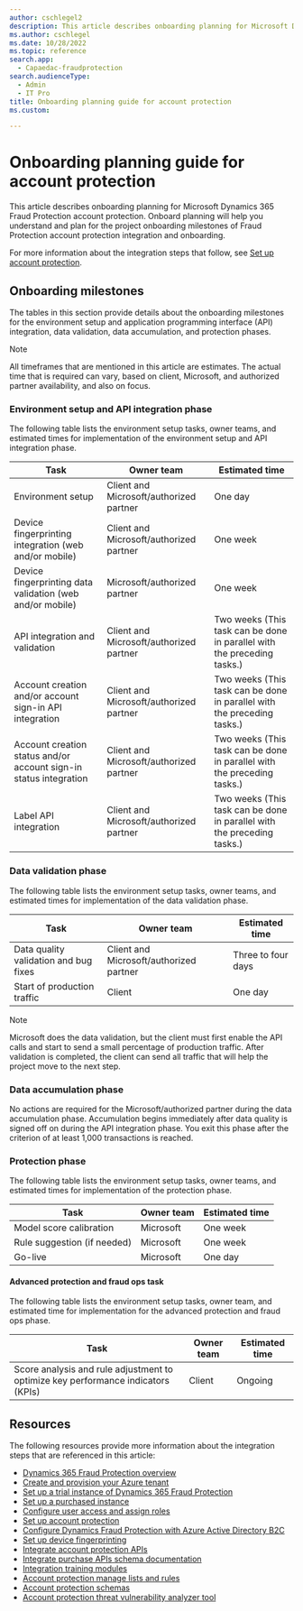 ```yaml
---
author: cschlegel2
description: This article describes onboarding planning for Microsoft Dynamics 365 Fraud Protection account protection.
ms.author: cschlegel
ms.date: 10/28/2022
ms.topic: reference
search.app: 
  - Capaedac-fraudprotection
search.audienceType:
  - Admin
  - IT Pro
title: Onboarding planning guide for account protection
ms.custom:

---
```


# Onboarding planning guide for account protection

This article describes onboarding planning for Microsoft Dynamics 365 Fraud Protection account protection. Onboard planning will help you understand and plan for the project onboarding milestones of Fraud Protection account protection integration and onboarding.

For more information about the integration steps that follow, see [Set up account protection](promocode-set-up-account-protection.md).

## Onboarding milestones

The tables in this section provide details about the onboarding milestones for the environment setup and application programming interface (API) integration, data validation, data accumulation, and protection phases.

> [!NOTE]
> All timeframes that are mentioned in this article are estimates. The actual time that is required can vary, based on client, Microsoft, and authorized partner availability, and also on focus.

### Environment setup and API integration phase

The following table lists the environment setup tasks, owner teams, and estimated times for implementation of the environment setup and API integration phase.

| Task | Owner team | Estimated time |
|------|------------| ---------------|
| Environment setup | Client and Microsoft/authorized partner | One day |
| Device fingerprinting integration (web and/or mobile) | Client and Microsoft/authorized partner | One week |
| Device fingerprinting data validation (web and/or mobile) | Microsoft/authorized partner | One week |
| API integration and validation | Client and Microsoft/authorized partner | Two weeks (This task can be done in parallel with the preceding tasks.) |
| Account creation and/or account sign-in API integration | Client and Microsoft/authorized partner | Two weeks (This task can be done in parallel with the preceding tasks.) |
| Account creation status and/or account sign-in status integration | Client and Microsoft/authorized partner | Two weeks (This task can be done in parallel with the preceding tasks.) |
| Label API integration | Client and Microsoft/authorized partner | Two weeks (This task can be done in parallel with the preceding tasks.) |

### Data validation phase

The following table lists the environment setup tasks, owner teams, and estimated times for implementation of the data validation phase.

| Task | Owner team | Estimated time |
|------|------------| ---------------|
| Data quality validation and bug fixes | Client and Microsoft/authorized partner | Three to four days |
| Start of production traffic | Client | One day |

> [!NOTE]
> Microsoft does the data validation, but the client must first enable the API calls and start to send a small percentage of production traffic. After validation is completed, the client can send all traffic that will help the project move to the next step.

### Data accumulation phase

No actions are required for the Microsoft/authorized partner during the data accumulation phase. Accumulation begins immediately after data quality is signed off on during the API integration phase. You exit this phase after the criterion of at least 1,000 transactions is reached.

### Protection phase

The following table lists the environment setup tasks, owner teams, and estimated times for implementation of the protection phase.

| Task | Owner team | Estimated time |
|------|------------| ---------------|
| Model score calibration | Microsoft | One  week |
| Rule suggestion (if needed) | Microsoft | One week |
| Go-live | Microsoft | One day |

#### Advanced protection and fraud ops task

The following table lists the environment setup tasks, owner team, and estimated time for implementation for the advanced protection and fraud ops phase.

| Task | Owner team | Estimated time |
|------|------------| ---------------|
| Score analysis and rule adjustment to optimize key performance indicators (KPIs) | Client | Ongoing |

## Resources 

The following resources provide more information about the integration steps that are referenced in this article:

- [Dynamics 365 Fraud Protection overview](/dynamics365/fraud-protection/)
- [Create and provision your Azure tenant](promocode-set-up-dfp-purchased-version.md)
- [Set up a trial instance of Dynamics 365 Fraud Protection](promocode-set-up-dfp-trial-version.md)
- [Set up a purchased instance](promocode-set-up-dfp-purchased-version.md)
- [Configure user access and assign roles](configure-user-access.md)
- [Set up account protection](promocode-set-up-account-protection.md)
- [Configure Dynamics Fraud Protection with Azure Active Directory B2C](/azure/active-directory-b2c/partner-dynamics-365-fraud-protection)
- [Set up device fingerprinting](device-fingerprinting.md)
- [Integrate account protection APIs](integrate-ap-api.md)
- [Integrate purchase APIs schema documentation](https://dfpswagger.azurewebsites.net/index.html)
- [Integration training modules](/training/paths/deploy-work-account-purchase-protection/)
- [Account protection manage lists and rules](rules.md)
- [Account protection schemas](ap-schema.md)
- [Account protection threat vulnerability analyzer tool](threat-vulnerability-analyzer.md)
